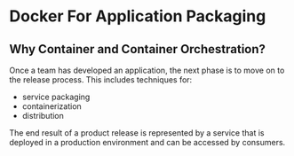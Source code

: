 # Docker For Application Packaging

## Why Container and Container Orchestration?

Once a team has developed an application, the next phase is to move on to the release process. This includes techniques for:
 - service packaging 
 - containerization
 - distribution

The end result of a product release is represented by a service that is deployed in a production environment and can be accessed by consumers.

